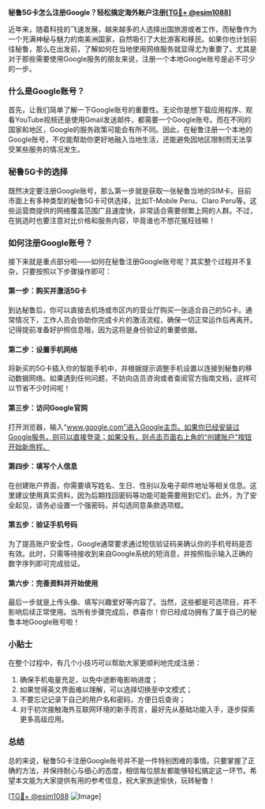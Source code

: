**秘鲁5G卡怎么注册Google？轻松搞定海外账户注册[[TG💪+ @esim1088](https://t.me/s/esim1088)]**

近年来，随着科技的飞速发展，越来越多的人选择出国旅游或者工作，而秘鲁作为一个充满神秘与魅力的南美洲国家，自然吸引了大批游客和移民。如果你也计划前往秘鲁，那么在出发前，了解如何在当地使用网络服务就显得尤为重要了。尤其是对于那些需要使用Google服务的朋友来说，注册一个本地Google账号是必不可少的一步。

### 什么是Google账号？

首先，让我们简单了解一下Google账号的重要性。无论你是想下载应用程序、观看YouTube视频还是使用Gmail发送邮件，都需要一个Google账号。而在不同的国家和地区，Google的服务政策可能会有所不同。因此，在秘鲁注册一个本地的Google账号，不仅能帮助你更好地融入当地生活，还能避免因地区限制而无法享受某些服务的情况发生。

### 秘鲁5G卡的选择

既然决定要注册Google账号，那么第一步就是获取一张秘鲁当地的SIM卡。目前市面上有多种类型的秘鲁5G卡可供选择，比如T-Mobile Peru、Claro Peru等，这些运营商提供的网络覆盖范围广且速度快，非常适合需要频繁上网的人群。不过，在挑选时也要注意对比价格和服务内容，毕竟谁也不想花冤枉钱嘛！

### 如何注册Google账号？

接下来就是重点部分啦——如何在秘鲁注册Google账号呢？其实整个过程并不复杂，只要按照以下步骤操作即可：

#### 第一步：购买并激活5G卡
到达秘鲁后，你可以直接去机场或市区内的营业厅购买一张适合自己的5G卡。通常情况下，工作人员会协助你完成卡片的激活流程，确保一切正常运作后再离开。记得提前准备好护照信息哦，因为这将是身份验证的重要依据。

#### 第二步：设置手机网络
将新买的5G卡插入你的智能手机中，并根据提示调整手机设置以连接到秘鲁的移动数据网络。如果遇到任何问题，不妨向店员咨询或者查阅官方指南文档，这样可以节省不少时间呢！

#### 第三步：访问Google官网
打开浏览器，输入“www.google.com”进入Google主页。如果你已经安装过Google服务，则可以直接登录；如果没有，则点击页面右上角的“创建账户”按钮开始新旅程。

#### 第四步：填写个人信息
在创建账户界面，你需要填写姓名、生日、性别以及电子邮件地址等相关信息。这里建议使用真实资料，因为后期找回密码等功能可能需要用到它们。此外，为了安全起见，请务必设置一个强密码，并勾选同意条款选项框。

#### 第五步：验证手机号码
为了提高账户安全性，Google通常要求通过短信验证码来确认你的手机号码是否有效。此时，只需等待接收到来自Google系统的短消息，并按照指示输入正确的数字序列即可完成验证。

#### 第六步：完善资料并开始使用
最后一步就是上传头像、填写兴趣爱好等内容了。当然，这些都是可选项目，并不影响后续正常使用。当所有步骤完成后，恭喜你！你已经成功拥有了属于自己的秘鲁本地Google账号啦！

### 小贴士

在整个过程中，有几个小技巧可以帮助大家更顺利地完成注册：
1. 确保手机电量充足，以免中途断电影响进度；
2. 如果觉得英文界面难以理解，可以选择切换至中文模式；
3. 不要忘记记录下自己的用户名和密码，方便日后查询；
4. 对于初次接触海外互联网环境的新手而言，最好先从基础功能入手，逐步探索更多高级应用。

### 总结

总的来说，秘鲁5G卡注册Google账号并不是一件特别困难的事情。只要掌握了正确的方法，并保持耐心与细心的态度，相信每位朋友都能够轻松搞定这一环节。希望本文能为大家提供有用的参考信息，祝大家旅途愉快，玩转秘鲁！

[[TG💪+ @esim1088](https://t.me/s/esim1088) ![Image](https://i.postimg.cc/4NQfJmqS/Snipaste-2025-05-13-00-14-12.png)]